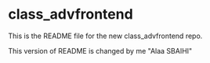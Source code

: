 # class_advfrontend

This is the README file for the new class_advfrontend repo.







This version of README is changed by me "Alaa SBAIHI"
